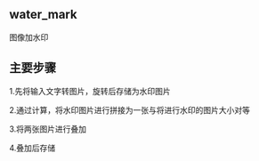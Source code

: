 ## water_mark
图像加水印

## 主要步骤
1.先将输入文字转图片，旋转后存储为水印图片

2.通过计算，将水印图片进行拼接为一张与将进行水印的图片大小对等

3.将两张图片进行叠加

4.叠加后存储
